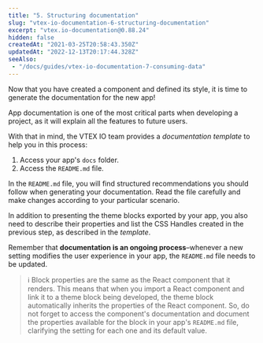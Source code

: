 ```yaml
---
title: "5. Structuring documentation"
slug: "vtex-io-documentation-6-structuring-documentation"
excerpt: "vtex.io-documentation@0.88.24"
hidden: false
createdAt: "2021-03-25T20:58:43.350Z"
updatedAt: "2022-12-13T20:17:44.328Z"
seeAlso:
 - "/docs/guides/vtex-io-documentation-7-consuming-data"
---
```

Now that you have created a component and defined its style, it is time to generate the documentation for the new app!

App documentation is one of the most critical parts when developing a project, as it will explain all the features to future users.

With that in mind, the VTEX IO team provides a *documentation template* to help you in this process:

1. Access your app's `docs` folder.
2. Access the `README.md` file.

In the `README.md` file, you will find structured recommendations you should follow when generating your documentation. Read the file carefully and make changes according to your particular scenario.

In addition to presenting the theme blocks exported by your app, you also need to describe their properties and list the CSS Handles created in the previous step, as described in the *template*.

Remember that **documentation is an ongoing process**–whenever a new setting modifies the user experience in your app, the `README.md` file needs to be updated.

> ℹ️ Block properties are the same as the React component that it renders. This means that when you import a React component and link it to a theme block being developed, the theme block automatically inherits the properties of the React component. So, do not forget to access the component's documentation and document the properties available for the block in your app's `README.md` file, clarifying the setting for each one and its default value.

